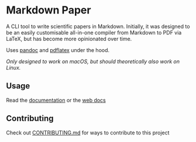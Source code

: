 # Markdown Paper
A CLI tool to write scientific papers in Markdown. Initially, it was designed to be an easily customisable all-in-one compiler from Markdown to PDF via LaTeX, but has become more opinionated over time.

Uses [pandoc](https://pandoc.org) and [pdflatex](https://www.latex-project.org) under the hood.

*Only designed to work on macOS, but should theoretically also work on Linux.*

## Usage
Read the [documentation](docs/README.md) or the [web docs](https://md-paper.nicob.dev/docs)

## Contributing
Check out [CONTRIBUTING.md](CONTRIBUTING.md) for ways to contribute to this project
